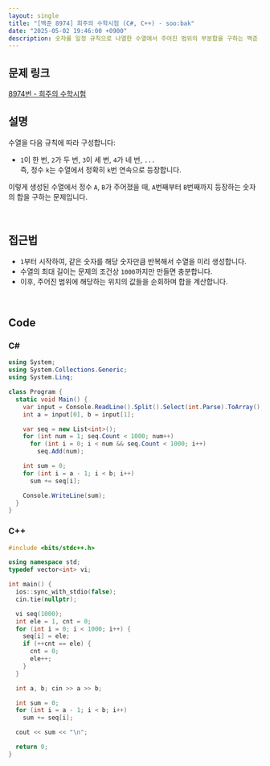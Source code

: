 ```yaml
---
layout: single
title: "[백준 8974] 희주의 수학시험 (C#, C++) - soo:bak"
date: "2025-05-02 19:46:00 +0900"
description: 숫자를 일정 규칙으로 나열한 수열에서 주어진 범위의 부분합을 구하는 백준 8974번 희주의 수학시험 문제의 C# 및 C++ 풀이 및 해설
---
```


## 문제 링크
[8974번 - 희주의 수학시험](https://www.acmicpc.net/problem/8974)

## 설명
수열을 다음 규칙에 따라 구성합니다:

- `1`이 한 번, `2`가 두 번, `3`이 세 번, `4`가 네 번, `...` <br>
  즉, 정수 `k`는 수열에서 정확히 `k`번 연속으로 등장합니다.

이렇게 생성된 수열에서 정수 `A`, `B`가 주어졌을 때, `A`번째부터 `B`번째까지 등장하는 숫자의 합을 구하는 문제입니다.

<br>

## 접근법

- `1`부터 시작하여, 같은 숫자를 해당 숫자만큼 반복해서 수열을 미리 생성합니다.
- 수열의 최대 길이는 문제의 조건상 `1000`까지만 만들면 충분합니다.
- 이후, 주어진 범위에 해당하는 위치의 값들을 순회하며 합을 계산합니다.

<br>

## Code

### C#

```csharp
using System;
using System.Collections.Generic;
using System.Linq;

class Program {
  static void Main() {
    var input = Console.ReadLine().Split().Select(int.Parse).ToArray();
    int a = input[0], b = input[1];

    var seq = new List<int>();
    for (int num = 1; seq.Count < 1000; num++)
      for (int i = 0; i < num && seq.Count < 1000; i++)
        seq.Add(num);

    int sum = 0;
    for (int i = a - 1; i < b; i++)
      sum += seq[i];

    Console.WriteLine(sum);
  }
}
```

### C++

```cpp
#include <bits/stdc++.h>

using namespace std;
typedef vector<int> vi;

int main() {
  ios::sync_with_stdio(false);
  cin.tie(nullptr);

  vi seq(1000);
  int ele = 1, cnt = 0;
  for (int i = 0; i < 1000; i++) {
    seq[i] = ele;
    if (++cnt == ele) {
      cnt = 0;
      ele++;
    }
  }

  int a, b; cin >> a >> b;

  int sum = 0;
  for (int i = a - 1; i < b; i++)
    sum += seq[i];

  cout << sum << "\n";

  return 0;
}
```
